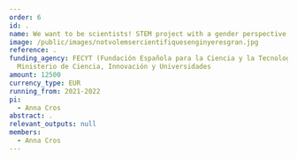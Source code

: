 ```yaml
---
order: 6
id: .
name: We want to be scientists! STEM project with a gender perspective
image: /public/images/notvolemsercientifiquesenginyeresgran.jpg
reference: .
funding_agency: FECYT (Fundación Española para la Ciencia y la Tecnología),
  Ministerio de Ciencia, Innovación y Universidades
amount: 12500
currency_type: EUR
running_from: 2021-2022
pi:
  - Anna Cros
abstract: .
relevant_outputs: null
members:
  - Anna Cros
---
```

